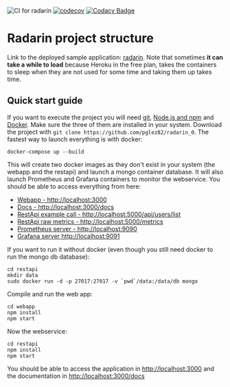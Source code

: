 ![CI for radarin](https://github.com/arquisoft/radarin_en2a/workflows/CI%20for%20radarin/badge.svg)
[![codecov](https://codecov.io/gh/Arquisoft/radarin_en2a/branch/master/graph/badge.svg?token=lpmbMmdmwz)](https://codecov.io/gh/Arquisoft/radarin_en2a)
[![Codacy Badge](https://app.codacy.com/project/badge/Grade/82be5cf8080f4c219cc5e19f975069a8)](https://www.codacy.com/gh/Arquisoft/radarin_en2a/dashboard?utm_source=github.com&amp;utm_medium=referral&amp;utm_content=Arquisoft/radarin_en2a&amp;utm_campaign=Badge_Grade)
# Radarin project structure
Link to the deployed sample application: [radarin](https://radarinen2awebapp.herokuapp.com/). Note that sometimes **it can take a while to load** because Heroku in the free plan, takes the containers to sleep when they are not used for some time and taking them up takes time.

## Quick start guide
If you want to execute the project you will need [git](https://git-scm.com/downloads), [Node.js and npm](https://www.npmjs.com/get-npm) and [Docker](https://docs.docker.com/get-docker/). Make sure the three of them are installed in your system. Download the project with `git clone https://github.com/pglez82/radarin_0`. The fastest way to launch everything is with docker:
```
docker-compose up --build
```
This will create two docker images as they don't exist in your system (the webapp and the restapi) and launch a mongo container database. It will also launch Prometheus and Grafana containers to monitor the webservice. You should be able to access everything from here:
 - [Webapp - http://localhost:3000](http://localhost:3000)
 - [Docs - http://localhost:3000/docs](http://localhost:3000/docs)
 - [RestApi example call - http://localhost:5000/api/users/list](http://localhost:5000/api/users/list)
 - [RestApi raw metrics - http://localhost:5000/metrics](http://localhost:5000/metrics)
 - [Prometheus server - http://localhost:9090](http://localhost:9090)
 - [Grafana server http://localhost:9091](http://localhost:9091)
 
If you want to run it without docker (even though you still need docker to run the mongo db database):
```
cd restapi
mkdir data
sudo docker run -d -p 27017:27017 -v `pwd`/data:/data/db mongo
```
Compile and run the web app:
```
cd webapp
npm install
npm start
```
Now the webservice:
```
cd restapi
npm install
npm start
```
You should be able to access the application in [http://localhost:3000](http://localhost:3000) and the documentation in [http://localhost:3000/docs](http://localhost:3000/docs)

